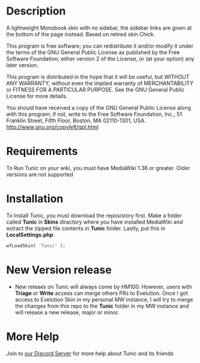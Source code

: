 # Description
A lightweight Monobook skin with no sidebar, the sidebar links are
given at the bottom of the page instead. Based on retired skin Chick.

This program is free software; you can redistribute it and/or modify
it under the terms of the GNU General Public License as published by
the Free Software Foundation; either version 2 of the License, or
(at your option) any later version.

This program is distributed in the hope that it will be useful,
but WITHOUT ANY WARRANTY; without even the implied warranty of
MERCHANTABILITY or FITNESS FOR A PARTICULAR PURPOSE. See the
GNU General Public License for more details.

You should have received a copy of the GNU General Public License along
with this program; if not, write to the Free Software Foundation, Inc.,
51 Franklin Street, Fifth Floor, Boston, MA 02110-1301, USA.
http://www.gnu.org/copyleft/gpl.html


# Requirements
To Run Tunic on your wiki, you must have MediaWiki 1.36 or greater. Older versions are not supported

# Installation
To Install Tunic, you must download the reposistory first. Make a folder called **Tunic** in **Skins** diractory where you have installed MediaWiki and extract the zipped file contents in **Tunic** folder.  Lastly, put this in **LocalSettings.php**:
```php
wfLoadSkin( 'Tunic' );
```

# New Version release
- New releaes on Tunic will always come by HM100. However, users with **Triage** or **Write** access can merge others PRs to Evelution. Once I got access to Evelution Skin in my personal MW instance, I will try to merge the changes from this repo to the **Tunic** folder in my MW instance and will release a new release, major or minor.

# More Help
Join to [our Discord Server](https://discord.gg/a6FbV6zWFs) for more help about Tunic and its friends

